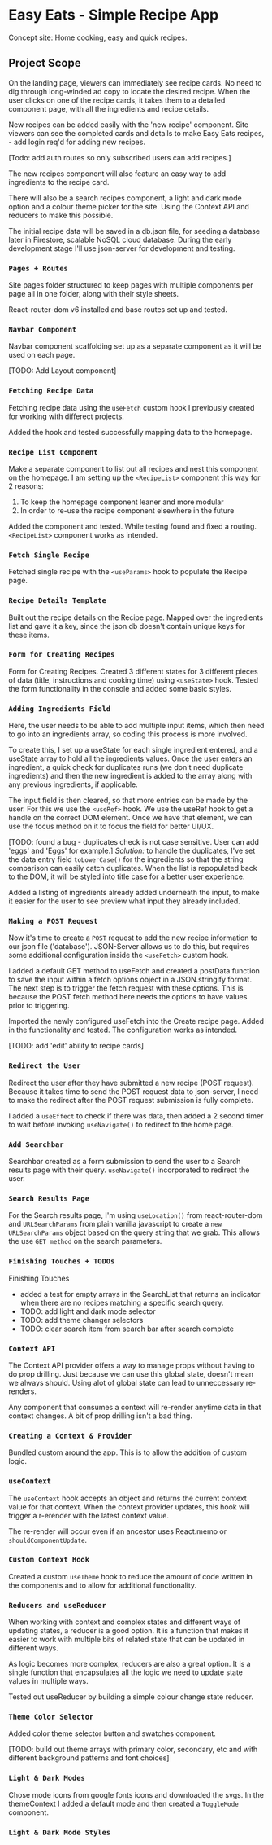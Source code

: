 # Easy Eats - Simple Recipe App

Concept site: Home cooking, easy and quick recipes.

## Project Scope

On the landing page, viewers can immediately see recipe cards. No need to dig through long-winded ad copy to locate the desired recipe. When the user clicks on one of the recipe cards, it takes them to a detailed component page, with all the ingredients and recipe details.

New recipes can be added easily with the 'new recipe' component. Site viewers can see the completed cards and details to make Easy Eats recipes, - add login req'd for adding new recipes.

[Todo: add auth routes so only subscribed users can add recipes.]

The new recipes component will also feature an easy way to add ingredients to the recipe card.

There will also be a search recipes component, a light and dark mode option and a colour theme picker for the site. Using the Context API and reducers to make this possible.

The initial recipe data will be saved in a db.json file, for seeding a database later in Firestore, scalable NoSQL cloud database. During the early development stage I'll use json-server for development and testing.

### `Pages + Routes`

Site pages folder structured to keep pages with multiple components per page all in one folder, along with their style sheets.

React-router-dom v6 installed and base routes set up and tested.

### `Navbar Component`

Navbar component scaffolding set up as a separate component as it will be used on each page.

[TODO: Add Layout component]

### `Fetching Recipe Data`

Fetching recipe data using the `useFetch` custom hook I previously created for working with differect projects.

Added the hook and tested successfully mapping data to the homepage.

### `Recipe List Component`

Make a separate component to list out all recipes and nest this component on the homepage. I am setting up the `<RecipeList>` component this way for 2 reasons:
1. To keep the homepage component leaner and more modular
2. In order to re-use the recipe component elsewhere in the future

Added the component and tested. While testing found and fixed a routing. `<RecipeList>` component works as intended.

### `Fetch Single Recipe`

Fetched single recipe with the `<useParams>` hook to populate the Recipe page.

### `Recipe Details Template`

Built out the recipe details on the Recipe page. Mapped over the ingredients list and gave it a key, since the json db doesn't contain unique keys for these items.

### `Form for Creating Recipes`

Form for Creating Recipes. Created 3 different states for 3 different pieces of data (title, instructions and cooking time) using `<useState>` hook. Tested the form functionality in the console and added some basic styles.

### `Adding Ingredients Field`

Here, the user needs to be able to add multiple input items, which then need to go into an ingredients array, so coding this process is more involved.

To create this, I set up a useState for each single ingredient entered, and a useState array to hold all the ingredients values. Once the user enters an ingredient, a quick check for duplicates runs (we don't need duplicate ingredients) and then the new ingredient is added to the array along with any previous ingredients, if applicable.

The input field is then cleared, so that more entries can be made by the user. For this we use the `<useRef>` hook. We use the useRef hook to get a handle on the correct DOM element. Once we have that element, we can use the focus method on it to focus the field for better UI/UX.

[TODO: found a bug - duplicates check is not case sensitive. User can add 'eggs' and 'Eggs' for example.] *Solution:* to handle the duplicates, I've set the data entry field `toLowerCase()` for the ingredients so that the string comparison can easily catch duplicates. When the list is repopulated back to the DOM, it will be styled into title case for a better user experience.

Added a listing of ingredients already added underneath the input, to make it easier for the user to see preview what input they already included.

### `Making a POST Request`

Now it's time to create a `POST` request to add the new recipe information to our json file ('database'). JSON-Server allows us to do this, but requires some additional configuration inside the `<useFetch>` custom hook.

I added a default GET method to useFetch and created a postData function to save the input within a fetch options object in a JSON.stringify format. The next step is to trigger the fetch request with these options. This is because the POST fetch method here needs the options to have values prior to triggering.

Imported the newly configured useFetch into the Create recipe page. Added in the functionality and tested. The configuration works as intended.

[TODO: add 'edit' ability to recipe cards]

### `Redirect the User`

Redirect the user after they have submitted a new recipe (POST request). Because it takes time to send the POST request data to json-server, I need to make the redirect after the POST request submission is fully complete.

I added a `useEffect` to check if there was data, then added a 2 second timer to wait before invoking `useNavigate()` to redirect to the home page.

### `Add Searchbar`

Searchbar created as a form submission to send the user to a Search results page with their query. `useNavigate()` incorporated to redirect the user.

### `Search Results Page`

For the Search results page, I'm using `useLocation()` from react-router-dom and `URLSearchParams` from plain vanilla javascript to create a `new URLSearchParams` object based on the query string that we grab. This allows the use `GET method` on the search parameters.

### `Finishing Touches + TODOs`

Finishing Touches
- added a test for empty arrays in the SearchList that returns an indicator when there are no recipes matching a specific search query.
- TODO: add light and dark mode selector
- TODO: add theme changer selectors
- TODO: clear search item from search bar after search complete

### `Context API`

The Context API provider offers a way to manage props without having to do prop drilling. Just because we can use this global state, doesn't mean we always should. Using alot of global state can lead to unneccessary re-renders.

Any component that consumes a context will re-render anytime data in that context changes. A bit of prop drilling isn't a bad thing.

### `Creating a Context & Provider`
 Bundled custom <ThemeProvider> around the app. This is to allow the addition of custom logic. 

### `useContext`
The `useContext` hook accepts an object and returns the current context value for that context. When the context provider updates, this hook will trigger a r-erender with the latest context value.

The re-render will occur even if an ancestor uses React.memo or `shouldComponentUpdate`.

### `Custom Context Hook`
Created a custom `useTheme` hook to reduce the amount of code written in the components and to allow for additional functionality.

### `Reducers and useReducer`

When working with context and complex states and different ways of updating states, a reducer is a good option. It is a function that makes it easier to work with multiple bits of related state that can be updated in different ways.

As logic becomes more complex, reducers are also a great option. It is a single function that encapsulates all the logic we need to update state values in multiple ways.

Tested out useReducer by building a simple colour change state reducer.

### `Theme Color Selector`
Added color theme selector button and swatches component.

[TODO: build out theme arrays with primary color, secondary, etc and with different background patterns and font choices]

### `Light & Dark Modes`
Chose mode icons from google fonts icons and downloaded the svgs. In the themeContext I added a default mode and then created a `ToggleMode` component.

### `Light & Dark Mode Styles`

